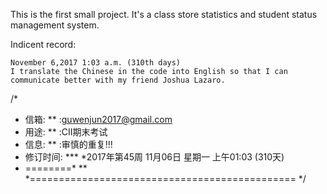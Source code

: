 This is the first small project. It's a class store statistics and student status management system.

Indicent record:

    November 6,2017 1:03 a.m. (310th days)
    I translate the Chinese in the code into English so that I can communicate better with my friend Joshua Lazaro.





/*
  * 信箱: ** :guwenjun2017@gmail.com
  * 用途: ** :CII期末考试
  * 信息: ** :审慎的重复!!!
  * 修订时间: *** *2017年第45周 11月06日 星期一 上午01:03 (310天)
  * ========* ** *============================================== 
*/

